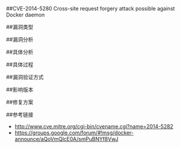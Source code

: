 ##CVE-2014-5280  Cross-site request forgery attack possible against Docker daemon

##漏洞类型



##漏洞分析


##具体分析



##具体过程



##漏洞验证方式


##影响版本


##修复方案


##参考链接
- http://www.cve.mitre.org/cgi-bin/cvename.cgi?name=2014-5282
- https://groups.google.com/forum/#!msg/docker-announce/aQoVmQlcE0A/smPuBNYf8VwJ
